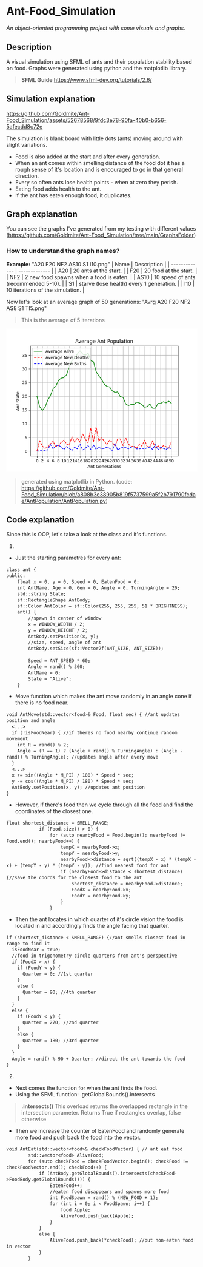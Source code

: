 # Ant-Food_Simulation
*An object-oriented programming project with some visuals and graphs.*

## Description
A visual simulation using SFML of ants and their population stability based on food. 
Graphs were generated using python and the matplotlib library.
> **SFML Guide** https://www.sfml-dev.org/tutorials/2.6/

## Simulation explanation

https://github.com/Goldmite/Ant-Food_Simulation/assets/52678568/9fdc3e78-90fa-40b0-b656-5afecdd8c72e

The simulation is blank board with little dots (ants) moving around with slight variations. 
- Food is also added at the start and after every generation. 
- When an ant comes within smelling distance of the food dot it has a rough sense of it's location and is encouraged to go in that general direction.
- Every so often ants lose health points - when at zero they perish.
- Eating food adds health to the ant.
- If the ant has eaten enough food, it duplicates.

## Graph explanation
You can see the graphs I've generated from my testing with different values (https://github.com/Goldmite/Ant-Food_Simulation/tree/main/GraphsFolder)
### How to understand the graph names?
**Example:**
"A20 F20 NF2 AS10 S1 I10.png"
| Name | Description |
| ------------- | ------------- |
| A20 | 20 ants at the start. |
| F20 | 20 food at the start. |
| NF2 | 2 new food spawns when a food is eaten. |
| AS10 | 10 speed of ants (recommended 5-10). |
| S1 | starve (lose health) every 1 generation. |
| I10 | 10 iterations of the simulation. |

Now let's look at an average graph of 50 generations: "Avrg A20 F20 NF2 AS8 S1 TI5.png"
> This is the average of 5 iterations

![Example](https://github.com/Goldmite/Ant-Food_Simulation/blob/main/GraphsFolder/Avrg%20A20%20F20%20NF2%20AS8%20S1%20TI5.png)
> generated using matplotlib in Python. (code: https://github.com/Goldmite/Ant-Food_Simulation/blob/a808b3e38905b819f5737599a5f2b791790fcdae/AntPopulation/AntPopulation.py)

## Code explanation
Since this is OOP, let's take a look at the class and it's functions.

1.
- Just the starting parametres for every ant:
```
class ant {
public:
	float x = 0, y = 0, Speed = 0, EatenFood = 0;
	int AntName, Age = 0, Gen = 0, Angle = 0, TurningAngle = 20; 
	std::string State;
	sf::RectangleShape AntBody;
	sf::Color AntColor = sf::Color(255, 255, 255, 51 * BRIGHTNESS);
	ant() {
		//spawn in center of window
		x = WINDOW_WIDTH / 2;
		y = WINDOW_HEIGHT / 2;
		AntBody.setPosition(x, y);
		//size, speed, angle of ant
		AntBody.setSize(sf::Vector2f(ANT_SIZE, ANT_SIZE));
		
		Speed = ANT_SPEED * 60;
		Angle = rand() % 360;
		AntName = 0;
		State = "Alive";
	}
```

  - Move function which makes the ant move randomly in an angle cone if there is no food near.
```
void AntMove(std::vector<food>& Food, float sec) { //ant updates position and angle
  <...>
  if (!isFoodNear) { //if theres no food nearby continue random movement
    int R = rand() % 2;
    Angle = (R == 1) ? (Angle + rand() % TurningAngle) : (Angle - rand() % TurningAngle); //updates angle after every move
  }
  <...>
  x += sin((Angle * M_PI) / 180) * Speed * sec;
  y -= cos((Angle * M_PI) / 180) * Speed * sec;
  AntBody.setPosition(x, y); //updates ant position
}
```
  - However, if there's food then we cycle through all the food and find the coordinates of the closest one.
```
float shortest_distance = SMELL_RANGE;
			if (Food.size() > 0) {
				for (auto nearbyFood = Food.begin(); nearbyFood != Food.end(); nearbyFood++) {
					tempX = nearbyFood->x;
					tempY = nearbyFood->y;
					nearbyFood->distance = sqrt((tempX - x) * (tempX - x) + (tempY - y) * (tempY - y)); //find nearest food for ant
					if (nearbyFood->distance < shortest_distance) {//save the coords for the closest food to the ant
						shortest_distance = nearbyFood->distance;
						FoodX = nearbyFood->x;
						FoodY = nearbyFood->y;
					}
				}
```
  - Then the ant locates in which quarter of it's circle vision the food is located in and accordingly finds the angle facing that quarter.
```
if (shortest_distance < SMELL_RANGE) {//ant smells closest food in range to find it
  isFoodNear = true;
  //food in trigonometry circle quarters from ant's perspective
  if (FoodX > x) {
    if (FoodY < y) {
      Quarter = 0; //1st quarter
    }
    else {
      Quarter = 90; //4th quarter
    }
  }
  else {
    if (FoodY < y) {
      Quarter = 270; //2nd quarter
    }
    else {
      Quarter = 180; //3rd quarter
    }
  }
  Angle = rand() % 90 + Quarter; //direct the ant towards the food
}
```
2.
- Next comes the function for when the ant finds the food.
- Using the SFML function: .getGlobalBounds().intersects
> **.intersects()** This overload returns the overlapped rectangle in the intersection parameter.
Returns
True if rectangles overlap, false otherwise

- Then we increase the counter of EatenFood and randomly generate more food and push back the food into the vector.
```
void AntEat(std::vector<food>& checkFoodVector) { // ant eat food
		std::vector<food> AliveFood;
		for (auto checkFood = checkFoodVector.begin(); checkFood != checkFoodVector.end(); checkFood++) {
			if (AntBody.getGlobalBounds().intersects(checkFood->FoodBody.getGlobalBounds())) {
				EatenFood++;
				//eaten food disappears and spawns more food
				int FoodSpawn = rand() % (NEW_FOOD + 1);
				for (int i = 0; i < FoodSpawn; i++) {
					food Apple;
					AliveFood.push_back(Apple);
				}
			}
			else {
				AliveFood.push_back(*checkFood); //put non-eaten food in vector
			}
		}
```









